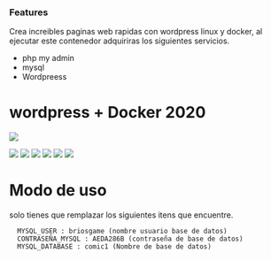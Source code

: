 ### Features
Crea increibles paginas web rapidas con wordpress linux y docker, al ejecutar este contenedor adquiriras los siguientes servicios.

- php my admin
- mysql
- Wordpreess

# wordpress + Docker 2020

![](https://files.virgool.io/upload/users/4319/posts/mpe4luiuxn5o/aoae1n6vwcpl.png)

![](https://img.shields.io/github/stars/pandao/editor.md.svg) ![](https://img.shields.io/github/forks/pandao/editor.md.svg) ![](https://img.shields.io/github/tag/pandao/editor.md.svg) ![](https://img.shields.io/github/release/pandao/editor.md.svg) ![](https://img.shields.io/github/issues/pandao/editor.md.svg) ![](https://img.shields.io/bower/v/editor.md.svg)


# Modo de uso
solo tienes que remplazar los siguientes itens que encuentre.

      MYSQL_USER : briosgame (nombre usuario base de datos)
      CONTRASEÑA_MYSQL : AEDA286B (contraseña de base de datos)     
      MYSQL_DATABASE : comic1 (Nombre de base de datos)
